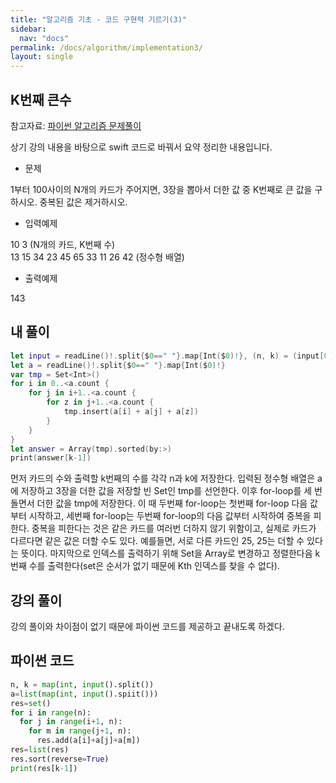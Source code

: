 ```yaml
---
title: "알고리즘 기초 - 코드 구현력 기르기(3)"
sidebar:
  nav: "docs"
permalink: /docs/algorithm/implementation3/
layout: single
---
```


## K번째 큰수

참고자료: [파이썬 알고리즘 문제풀이](https://www.inflearn.com/course/%ED%8C%8C%EC%9D%B4%EC%8D%AC-%EC%95%8C%EA%B3%A0%EB%A6%AC%EC%A6%98-%EB%AC%B8%EC%A0%9C%ED%92%80%EC%9D%B4-%EC%BD%94%EB%94%A9%ED%85%8C%EC%8A%A4%ED%8A%B8/lecture/26913?tab=curriculum&speed=2)

상기 강의 내용을 바탕으로 swift 코드로 바꿔서 요약 정리한 내용입니다.

- 문제

1부터 100사이의 N개의 카드가 주어지면, 3장을 뽑아서 더한 값 중 K번째로 큰 값을 구하시오. 중복된 값은 제거하시오.

- 입력예제

10 3 (N개의 카드, K번째 수)  
13 15 34 23 45 65 33 11 26 42 (정수형 배열)

- 출력예제

143

## 내 풀이
``` swift
let input = readLine()!.split{$0==" "}.map{Int($0)!}, (n, k) = (input[0], input[1])
let a = readLine()!.split{$0==" "}.map{Int($0)!}
var tmp = Set<Int>()
for i in 0..<a.count {
    for j in i+1..<a.count {
        for z in j+1..<a.count {
            tmp.insert(a[i] + a[j] + a[z])
        }
    }
}
let answer = Array(tmp).sorted(by:>)
print(answer[k-1])
```
먼저 카드의 수와 출력할 k번째의 수를 각각 n과 k에 저장한다. 입력된 정수형 배열은 a에 저장하고 3장을 더한 값을 저장할 빈 Set인 tmp를 선언한다. 이후 for-loop를 세 번 돌면서 더한 값을 tmp에 저장한다. 이 때 두번째 for-loop는 첫번째 for-loop 다음 값부터 시작하고, 세번째 for-loop는 두번째 for-loop의 다음 값부터 시작하여 중복을 피한다. 중복을 피한다는 것은 같은 카드를 여러번 더하지 않기 위함이고, 실제로 카드가 다르다면 같은 값은 더할 수도 있다. 예를들면, 서로 다른 카드인 25, 25는 더할 수 있다는 뜻이다. 마지막으로 인덱스를 출력하기 위해 Set을 Array로 변경하고 정렬한다음 k번째 수를 출력한다(set은 순서가 없기 때문에 Kth 인덱스를 찾을 수 없다).

## 강의 풀이

강의 풀이와 차이점이 없기 때문에 파이썬 코드를 제공하고 끝내도록 하겠다.

## 파이썬 코드
``` python
n, k = map(int, input().split())
a=list(map(int, input().spiit()))
res=set()
for i in range(n):
  for j in range(i+1, n):
    for m in range(j+1, n):
      res.add(a[i]+a[j]+a[m])
res=list(res)
res.sort(reverse=True)
print(res[k-1])
```
